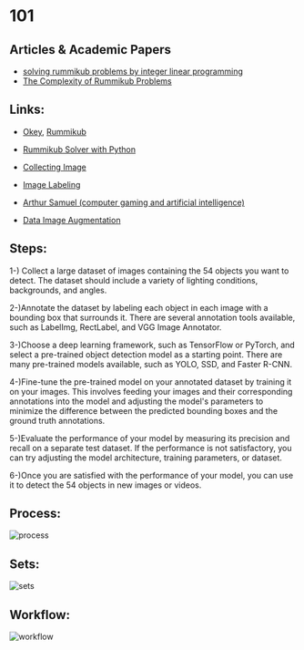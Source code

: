 # 101

## Articles & Academic Papers
- [solving rummikub problems by integer linear programming](https://github.com/erogluegemen/101/files/10107439/solving.rummikub.problems.by.integer.linear.programming.1.pdf)
- [The Complexity of Rummikub Problems](https://github.com/erogluegemen/101/files/10107449/rummikub.pdf)

##  Links:
- [Okey](https://en.wikipedia.org/wiki/Okey), [Rummikub](https://en.wikipedia.org/wiki/Rummikub)
- [Rummikub Solver with Python](https://github.com/Ollie-Hooper/RummikubSolver)

- [Collecting Image](https://medium.com/analytics-vidhya/a-simple-way-to-collect-your-deep-learning-image-dataset-4ead47b6826c)
- [Image Labeling](https://towardsdatascience.com/building-and-labeling-image-datasets-for-data-science-projects-ab59172e46b4)

- [Arthur Samuel (computer gaming and artificial intelligence)](https://en.wikipedia.org/wiki/Arthur_Samuel)

- [Data Image Augmentation](https://github.com/mdbloice/Augmentor)

## Steps:
1-) Collect a large dataset of images containing the 54 objects you want to detect. The dataset should include a variety of lighting conditions, backgrounds, and angles.

2-)Annotate the dataset by labeling each object in each image with a bounding box that surrounds it. There are several annotation tools available, such as LabelImg, RectLabel, and VGG Image Annotator.

3-)Choose a deep learning framework, such as TensorFlow or PyTorch, and select a pre-trained object detection model as a starting point. There are many pre-trained models available, such as YOLO, SSD, and Faster R-CNN.

4-)Fine-tune the pre-trained model on your annotated dataset by training it on your images. This involves feeding your images and their corresponding annotations into the model and adjusting the model's parameters to minimize the difference between the predicted bounding boxes and the ground truth annotations.

5-)Evaluate the performance of your model by measuring its precision and recall on a separate test dataset. If the performance is not satisfactory, you can try adjusting the model architecture, training parameters, or dataset.

6-)Once you are satisfied with the performance of your model, you can use it to detect the 54 objects in new images or videos.

## Process: 
![process](https://user-images.githubusercontent.com/30879498/204377893-1726a28f-dc72-4e6e-932c-797b7837b69f.png)

## Sets:
![sets](https://user-images.githubusercontent.com/30879498/204378132-fdfa221f-50dd-4006-a480-f8253f8f70c0.png)

## Workflow: 
![workflow](https://user-images.githubusercontent.com/30879498/204377713-3a9b8161-3b3b-4ba4-ba40-5439227c8a43.png)
